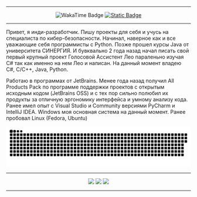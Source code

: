 
<hr>

<div id="header" align="center">
  <div id="badges">
    <img src="https://wakatime.com/badge/user/62277cec-b176-4b72-9cd9-104664eb4a03.svg?style=for-the-badge" alt="WakaTime Badge"/>
    <a href="https://www.donationalerts.com/r/waysoon"><img alt="Static Badge" src="https://img.shields.io/badge/DonationAlerts-Waysoon-red?style=for-the-badge"></a>
  </div>
</div>

<hr>

<p>
  Привет, я инди-разработчик. Пишу проекты для себя и учусь на специалиста по кибер-безопасности. Начинал, наверное как и все уважающие себя программисты с Python. Позже
  прошел курсы Java от университета СИНЕРГИЯ. И бувквально 2 года назад начал писать свой первый крупный проект Голосовой Ассистент Лео параленьно изучая C# так как именно
  на нем Лео и написан. На данный момент владею C#, C/C++, Java, Python. 
</p>
<p>
  Работаю в программах от JetBrains. Менее года назад получил All Products Pack по программе поддержки проектов с открытым исходным кодом (JetBrains OSS) и с тех пор сильно
  полюбил их продукты за отличную эргономику интерфейса и умному анализу кода. Ранее имел опыт с Visual Studio и Community версиями PyCharm и IntelliJ IDEA. Windows моя 
  основная система на данный момент. Ранее пробовал Linux (Fedora, Ubuntu) 
</p>

<p align="center">
 <img width="600" src="assets/github-snake.svg" alt="snake"/>
</p>

<div id="badges2" align="center">
    <hr>
    <img src="http://github-profile-summary-cards.vercel.app/api/cards/profile-details?username=WaysoonProgramms&theme=github_dark"/>
    <img src="http://github-profile-summary-cards.vercel.app/api/cards/stats?username=WaysoonProgramms&theme=github_dark"/>
    <img src="http://github-profile-summary-cards.vercel.app/api/cards/most-commit-language?username=WaysoonProgramms&theme=github_dark&exclude=markdown"/>
</div>
<hr>
